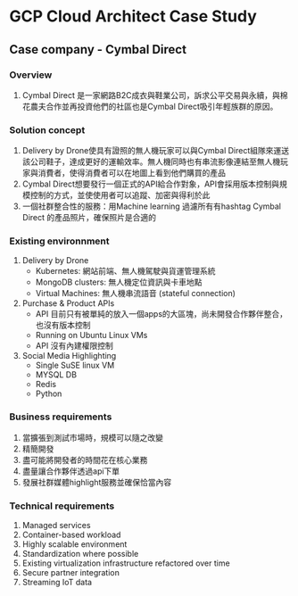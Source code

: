# GCP Cloud Architect Case Study

## Case company - Cymbal Direct

### Overview
1. Cymbal Direct 是一家網路B2C成衣與鞋業公司，訴求公平交易與永續，與棉花農夫合作並再投資他們的社區也是Cymbal Direct吸引年輕族群的原因。

### Solution concept
1. Delivery by Drone使具有證照的無人機玩家可以與Cymbal Direct組隊來運送該公司鞋子，達成更好的運輸效率。無人機同時也有串流影像連結至無人機玩家與消費者，使得消費者可以在地圖上看到他們購買的產品
2. Cymbal Direct想要發行一個正式的API給合作對象，API會採用版本控制與規模控制的方式，並使使用者可以追蹤、加密與得利於此
3. 一個社群整合性的服務：用Machine learning 過濾所有有hashtag Cymbal Direct 的產品照片，確保照片是合適的

### Existing environnment
1. Delivery by Drone
    - Kubernetes: 網站前端、無人機駕駛與貨運管理系統
    - MongoDB clusters: 無人機定位資訊與卡車地點
    - Virtual Machines: 無人機串流語音 (stateful connection)
2. Purchase & Product APIs
    - API 目前只有被單純的放入一個apps的大區塊，尚未開發合作夥伴整合，也沒有版本控制
    - Running on Ubuntu Linux VMs
    - API 沒有內建權限控制
3. Social Media Highlighting
    - Single SuSE linux VM
    - MYSQL DB
    - Redis
    - Python

### Business requirements
1. 當擴張到測試市場時，規模可以隨之改變
2. 精簡開發
3. 盡可能將開發者的時間花在核心業務
4. 盡量讓合作夥伴透過api下單
5. 發展社群媒體highlight服務並確保恰當內容

### Technical requirements
1. Managed services
2. Container-based workload
3. Highly scalable environment
4. Standardization where possible
5. Existing virtualization infrastructure refactored over time
6. Secure partner integration
7. Streaming IoT data


